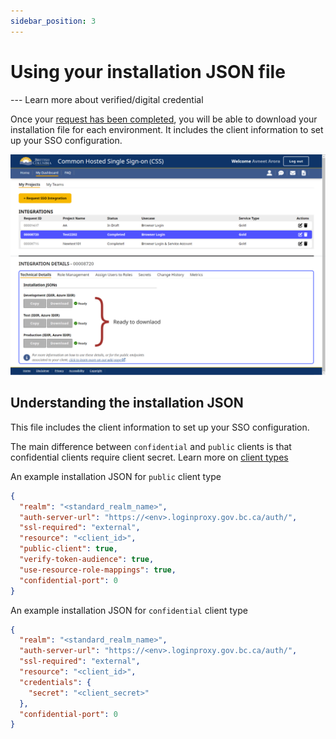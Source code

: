 ```yaml
---
sidebar_position: 3
---
```


# Using your installation JSON file

--- Learn more about verified/digital credential

Once your [request has been completed](https://bcgov.github.io/sso-request), you will be able to download your installation file for each environment. It includes the client information to set up your SSO configuration.

![technical detail with installation json](using_json_Dec2023.svg)

## Understanding the installation JSON

This file includes the client information to set up your SSO configuration.

The main difference between `confidential` and `public` clients is that confidential clients require client secret. Learn more on [client types](client-types)

An example installation JSON for `public` client type

```json
{
  "realm": "<standard_realm_name>",
  "auth-server-url": "https://<env>.loginproxy.gov.bc.ca/auth/",
  "ssl-required": "external",
  "resource": "<client_id>",
  "public-client": true,
  "verify-token-audience": true,
  "use-resource-role-mappings": true,
  "confidential-port": 0
}
```

An example installation JSON for `confidential` client type

```json
{
  "realm": "<standard_realm_name>",
  "auth-server-url": "https://<env>.loginproxy.gov.bc.ca/auth/",
  "ssl-required": "external",
  "resource": "<client_id>",
  "credentials": {
    "secret": "<client_secret>"
  },
  "confidential-port": 0
}
```
